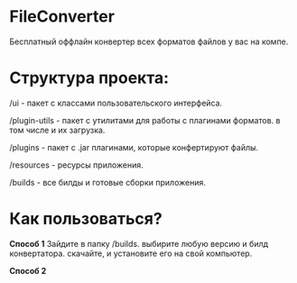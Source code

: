 # FileConverter
Бесплатный оффлайн конвертер всех форматов файлов у вас на компе.

# Структура проекта:
/ui - пакет с классами пользовательского интерфейса.

/plugin-utils - пакет с утилитами для работы с плагинами форматов. в том числе и их загрузка.

/plugins - пакет с .jar плагинами, которые конфертируют файлы.

/resources - ресурсы приложения.

/builds - все билды и готовые сборки приложения.

# Как пользоваться?
**Способ 1**
Зайдите в папку /builds.
выбирите любую версию и билд конвертатора.
скачайте, и установите его на свой компьютер.

**Способ 2**
